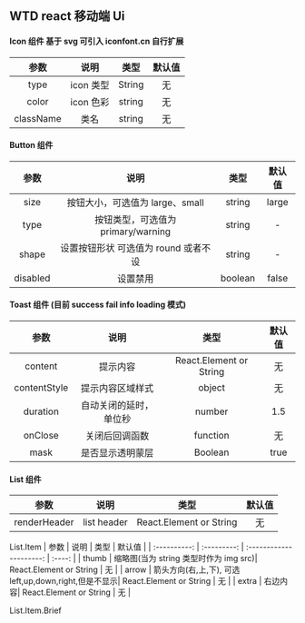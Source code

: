 ## WTD react 移动端 Ui

#### Icon 组件 基于 svg 可引入 iconfont.cn 自行扩展

|   参数    |   说明    |  类型  | 默认值 |
| :-------: | :-------: | :----: | :----: |
|   type    | icon 类型 | String |   无   |
|   color   | icon 色彩 | string |   无   |
| className |   类名    | string |   无   |

#### Button 组件

|   参数   |                 说明                 |  类型   | 默认值 |
| :------: | :----------------------------------: | :-----: | :----: |
|   size   |   按钮大小，可选值为 large、small    | string  | large  |
|   type   |  按钮类型，可选值为 primary/warning  | string  |   -    |
|  shape   | 设置按钮形状 可选值为 round 或者不设 | string  |   -    |
| disabled |               设置禁用               | boolean | false  |

#### Toast 组件 (目前 success fail info loading 模式)

|     参数     |          说明          |          类型           | 默认值 |
| :----------: | :--------------------: | :---------------------: | :----: |
|   content    |        提示内容        | React.Element or String |   无   |
| contentStyle |    提示内容区域样式    |         object          |   无   |
|   duration   | 自动关闭的延时，单位秒 |         number          |  1.5   |
|   onClose    |     关闭后回调函数     |        function         |   无   |
|     mask     |    是否显示透明蒙层    |         Boolean         |  true  |

#### List 组件

|     参数     |    说明     |          类型           | 默认值 |
| :----------: | :---------: | :---------------------: | :----: |
| renderHeader | list header | React.Element or String |   无   |

List.Item
| 参数 | 说明 | 类型 | 默认值 |
| :----------: | :---------: | :---------------------: | :----: |
| thumb | 缩略图(当为 string 类型时作为 img src)| React.Element or String | 无 |
| arrow | 箭头方向(右,上,下), 可选 left,up,down,right,但是不显示| React.Element or String | 无 |
| extra | 右边内容| React.Element or String | 无 |

List.Item.Brief